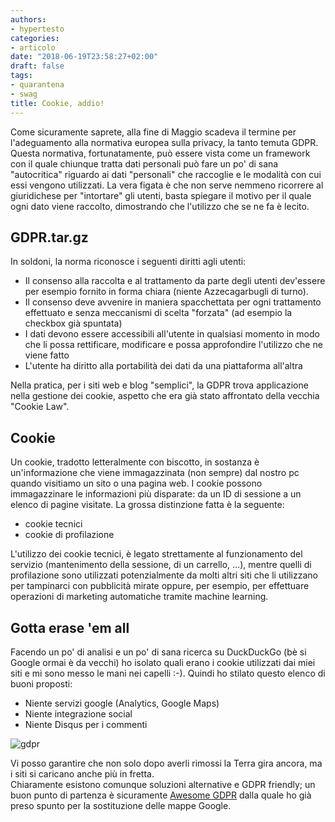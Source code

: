 ```yaml
---
authors:
- hypertesto
categories:
- articolo
date: "2018-06-19T23:58:27+02:00"
draft: false
tags:
- quarantena
- swag
title: Cookie, addio!
---
```


Come sicuramente saprete, alla fine di Maggio scadeva il termine per l'adeguamento alla normativa europea sulla privacy, la tanto temuta GDPR.
Questa normativa, fortunatamente, può essere vista come un framework con il quale chiunque tratta dati personali può fare un po' di sana "autocritica" riguardo ai dati "personali" che raccoglie e le modalità con cui essi vengono utilizzati. La vera figata è che non serve nemmeno ricorrere al giuridichese per "intortare" gli utenti, basta spiegare il motivo per il quale ogni dato viene raccolto, dimostrando che l'utilizzo che se ne fa è lecito.

## GDPR.tar.gz

In soldoni, la norma riconosce i seguenti diritti agli utenti:

* Il consenso alla raccolta e al trattamento da parte degli utenti dev'essere per esempio fornito in forma chiara (niente Azzecagarbugli di turno).
* Il consenso deve avvenire in maniera spacchettata per ogni trattamento effettuato e senza meccanismi di scelta "forzata" (ad esempio la checkbox già spuntata)
* I dati devono essere accessibili all'utente in qualsiasi momento in modo che li possa rettificare, modificare e possa approfondire l'utilizzo che ne viene fatto
* L'utente ha diritto alla portabilità dei dati da una piattaforma all'altra

Nella pratica, per i siti web e blog "semplici", la GDPR trova applicazione nella gestione dei cookie, aspetto che era già stato affrontato della vecchia "Cookie Law".

## Cookie

Un cookie, tradotto letteralmente con biscotto, in sostanza è un'informazione che viene immagazzinata (non sempre) dal nostro pc quando visitiamo un sito o una pagina web.
I cookie possono immagazzinare le informazioni più disparate: da un ID di sessione a un elenco di pagine visitate.
La grossa distinzione fatta è la seguente:

* cookie tecnici
* cookie di profilazione

L'utilizzo dei cookie tecnici, è legato strettamente al funzionamento del servizio (mantenimento della sessione, di un carrello, ...), mentre quelli di profilazione sono utilizzati potenzialmente da molti altri siti che li utilizzano per tampinarci con pubblicità mirate oppure, per esempio, per effettuare operazioni di marketing automatiche tramite machine learning.

## Gotta erase 'em all

Facendo un po' di analisi e un po' di sana ricerca su DuckDuckGo (bè si Google ormai è da vecchi) ho isolato quali erano i cookie utilizzati dai miei siti e mi sono messo le mani nei capelli :-).
Quindi ho stilato questo elenco di buoni proposti:

* Niente servizi google (Analytics, Google Maps)
* Niente integrazione social
* Niente Disqus per i commenti

![gdpr](/images/gdpr.png)

Vi posso garantire che non solo dopo averli rimossi la Terra gira ancora, ma i siti si caricano anche più in fretta.  
Chiaramente esistono comunque soluzioni alternative e GDPR friendly; un buon punto di partenza è sicuramente [Awesome GDPR](https://github.com/erichard/awesome-gdpr) dalla quale ho già preso spunto per la sostituzione delle mappe Google.
